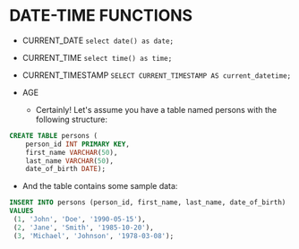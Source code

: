 # DATE-TIME FUNCTIONS

- CURRENT_DATE
  ```select date() as date;```

- CURRENT_TIME
  ```select time() as time;```

- CURRENT_TIMESTAMP
  ```SELECT CURRENT_TIMESTAMP AS current_datetime;```

- AGE
  - Certainly! Let's assume you have a table named persons with the following structure:

```sql 
CREATE TABLE persons (
    person_id INT PRIMARY KEY,
    first_name VARCHAR(50),
    last_name VARCHAR(50),
    date_of_birth DATE); 
```

   - And the table contains some sample data:
   ```sql
   INSERT INTO persons (person_id, first_name, last_name, date_of_birth)
VALUES
    (1, 'John', 'Doe', '1990-05-15'),
    (2, 'Jane', 'Smith', '1985-10-20'),
    (3, 'Michael', 'Johnson', '1978-03-08');
  ```


  